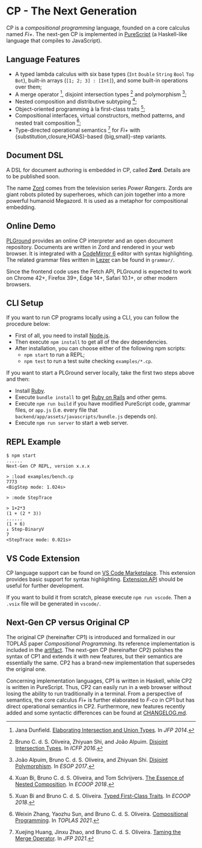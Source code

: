 # CP - The Next Generation

CP is a *compositional programming* language, founded on a core calculus named *Fi+*. The next-gen CP is implemented in [PureScript](https://www.purescript.org) (a Haskell-like language that compiles to JavaScript).

## Language Features

- A typed lambda calculus with six base types (`Int` `Double` `String` `Bool` `Top` `Bot`), built-in arrays (`[1; 2; 3] : [Int]`), and some built-in operations over them;
- A merge operator [^Merge], disjoint intersection types [^λi] and polymorphism [^Fi];
- Nested composition and distributive subtyping [^NeColus];
- Object-oriented programming à la first-class traits [^SEDEL];
- Compositional interfaces, virtual constructors, method patterns, and nested trait composition [^CP];
- Type-directed operational semantics [^TDOS] for *Fi+* with {substitution,closure,HOAS}-based {big,small}-step variants.

[^Merge]: Jana Dunfield. [Elaborating Intersection and Union Types](https://research.cs.queensu.ca/home/jana/papers/intcomp-jfp/Dunfield14_elaboration.pdf). In *JFP 2014*.  
[^λi]: Bruno C. d. S. Oliveira, Zhiyuan Shi, and João Alpuim. [Disjoint Intersection Types](https://i.cs.hku.hk/~bruno/papers/icfp2016.pdf). In *ICFP 2016*.  
[^Fi]: João Alpuim, Bruno C. d. S. Oliveira, and Zhiyuan Shi. [Disjoint Polymorphism](https://i.cs.hku.hk/~bruno/papers/ESOP2017.pdf). In *ESOP 2017*.  
[^SEDEL]: Xuan Bi and Bruno C. d. S. Oliveira. [Typed First-Class Traits](https://i.cs.hku.hk/~bruno/papers/traits.pdf). In *ECOOP 2018*.  
[^NeColus]: Xuan Bi, Bruno C. d. S. Oliveira, and Tom Schrijvers. [The Essence of Nested Composition](https://i.cs.hku.hk/~bruno/papers/nested.pdf). In *ECOOP 2018*.  
[^Fi+]: Xuan Bi, Ningning Xie, Bruno C. d. S. Oliveira and Tom Schrijvers. [Distributive Disjoint Polymorphism for Compositional Programming](https://i.cs.hku.hk/~bruno/papers/esop2019.pdf). In *ESOP 2019*.  
[^CP]: Weixin Zhang, Yaozhu Sun, and Bruno C. d. S. Oliveira. [Compositional Programming](https://i.cs.hku.hk/~bruno/papers/toplas2021.pdf). In *TOPLAS 2021*.  
[^TDOS]: Xuejing Huang, Jinxu Zhao, and Bruno C. d. S. Oliveira. [Taming the Merge Operator](https://i.cs.hku.hk/~bruno/papers/jfp2021.pdf). In *JFP 2021*.  

## Document DSL

A DSL for document authoring is embedded in CP, called **Zord**. Details are to be published soon.

The name [Zord](https://powerrangers.fandom.com/wiki/Category:Zords) comes from the television series *Power Rangers*. Zords are giant robots piloted by superheroes, which can join together into a more powerful humanoid Megazord. It is used as a metaphor for compositional embedding.

## Online Demo

[PLGround](https://plground.org) provides an online CP interpreter and an open document repository. Documents are written in Zord and rendered in your web browser. It is integrated with a [CodeMirror 6](https://codemirror.net/6/) editor with syntax highlighting. The related grammar files written in [Lezer](https://lezer.codemirror.net) can be found in `grammar/`.

Since the frontend code uses the Fetch API, PLGround is expected to work on Chrome 42+, Firefox 39+, Edge 14+, Safari 10.1+, or other modern browsers.

## CLI Setup

If you want to run CP programs locally using a CLI, you can follow the procedure below:

- First of all, you need to install [Node.js](https://nodejs.org).
- Then execute `npm install` to get all of the dev dependencies.
- After installation, you can choose either of the following npm scripts:
  - `npm start` to run a REPL;
  - `npm test` to run a test suite checking `examples/*.cp`.

If you want to start a PLGround server locally, take the first two steps above and then:

- Install [Ruby](https://www.ruby-lang.org).
- Execute `bundle install` to get [Ruby on Rails](https://rubyonrails.org) and other gems.
- Execute `npm run build` if you have modified PureScript code, grammar files, or `app.js` (i.e. every file that `backend/app/assets/javascripts/bundle.js` depends on).
- Execute `npm run server` to start a web server.

## REPL Example

```
$ npm start
......
Next-Gen CP REPL, version x.x.x

> :load examples/bench.cp
7773
<BigStep mode: 1.024s>

> :mode StepTrace

> 1+2*3
(1 + (2 * 3))
......
(1 + 6)
↓ Step-BinaryV
7
<StepTrace mode: 0.021s>
```

## VS Code Extension

CP language support can be found on [VS Code Marketplace](https://marketplace.visualstudio.com/items?itemName=yzyzsun.cp-next). This extension provides basic support for syntax highlighting. [Extension API](https://code.visualstudio.com/api) should be useful for further development.

If you want to build it from scratch, please execute `npm run vscode`. Then a `.vsix` file will be generated in `vscode/`.

## Next-Gen CP versus Original CP

The original CP (hereinafter CP1) is introduced and formalized in our TOPLAS paper *Compositional Programming*. Its reference implementation is included in the [artifact](https://github.com/wxzh/CP). The next-gen CP (hereinafter CP2) polishes the syntax of CP1 and extends it with new features, but their semantics are essentially the same. CP2 has a brand-new implementation that supersedes the original one.

Concerning implementation languages, CP1 is written in Haskell, while CP2 is written in PureScript. Thus, CP2 can easily run in a web browser without losing the ability to run traditionally in a terminal. From a perspective of semantics, the core calculus *Fi+* is further elaborated to *F-co* in CP1 but has direct operational semantics in CP2. Furthermore, new features recently added and some syntactic differences can be found at [CHANGELOG.md](CHANGELOG.md).
